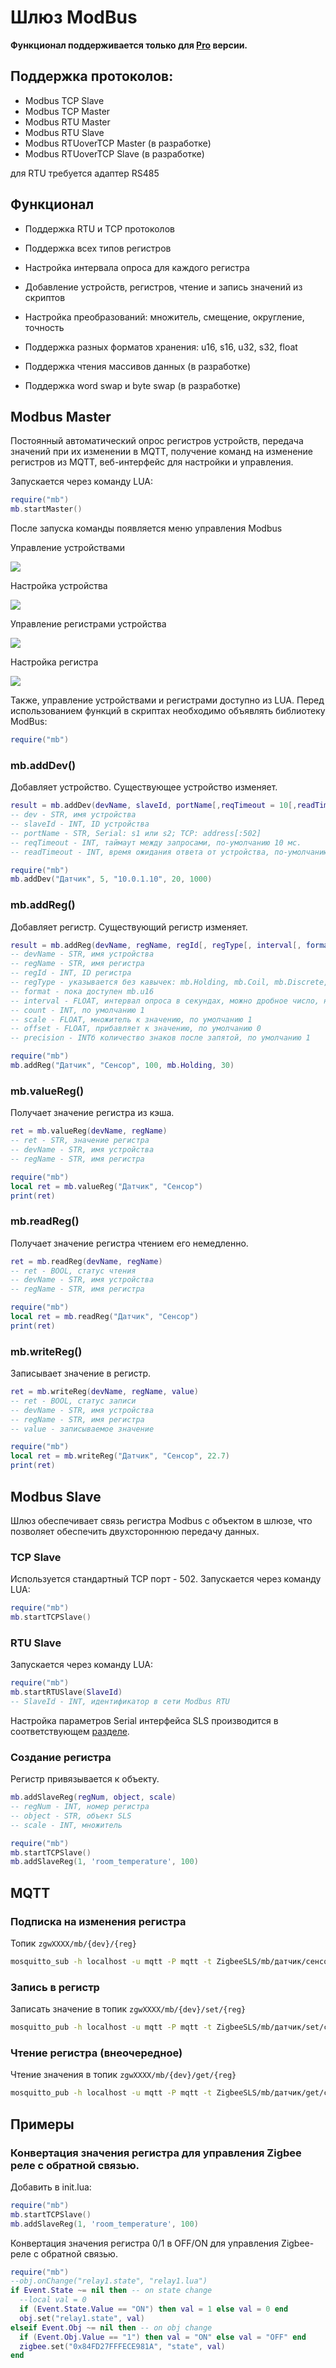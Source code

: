 # Шлюз ModBus

**Функционал поддерживается только для [Pro](/sls_pro.md) версии.**

## Поддержка протоколов:

- Modbus TCP Slave
- Modbus TCP Master
- Modbus RTU Master
- Modbus RTU Slave
- Modbus RTUoverTCP Master (в разработке)
- Modbus RTUoverTCP Slave (в разработке)

для RTU требуется адаптер RS485

## Функционал

- Поддержка RTU и TCP протоколов
- Поддержка всех типов регистров
- Настройка интервала опроса для каждого регистра
- Добавление устройств, регистров, чтение и запись значений из скриптов
- Настройка преобразований: множитель, смещение, округление, точность
- Поддержка разных форматов хранения: u16, s16, u32, s32, float
    
- Поддержка чтения массивов данных (в разработке)
- Поддержка word swap и byte swap (в разработке)

## Modbus Master

Постоянный автоматический опрос регистров устройств, передача значений при их изменении в MQTT, получение команд на изменение регистров из MQTT, веб-интерфейс для настройки и управления.

Запускается через команду LUA:

```lua
require("mb")
mb.startMaster()
```

После запуска команды появляется меню управления Modbus

Управление устройствами

![](/img/modbusSet.jpg)

Настройка устройства

![](/img/modbusSetDev.jpg)

Управление регистрами устройства

![](/img/modbusSetDevReg.jpg)

Настройка регистра

![](/img/modbusSetDevRegSet.jpg)

Также, управление устройствами и регистрами доступно из LUA. Перед использованием функций в скриптах необходимо объявлять библиотеку ModBus:

```lua
require("mb")
```

### mb.addDev()

Добавляет устройство. Существующее устройство изменяет. <!-- возвращает -->

```lua
result = mb.addDev(devName, slaveId, portName[,reqTimeout = 10[,readTimeout = 500]])
-- dev - STR, имя устройства
-- slaveId - INT, ID устройства 
-- portName - STR, Serial: s1 или s2; TCP: address[:502]
-- reqTimeout - INT, таймаут между запросами, по-умолчанию 10 мс.
-- readTimeout - INT, время ожидания ответа от устройства, по-умолчанию 500 мс.
```

```lua
require("mb")
mb.addDev("Датчик", 5, "10.0.1.10", 20, 1000)
```

### mb.addReg()

Добавляет регистр. Существующий регистр изменяет. <!-- возвращает -->

```lua
result = mb.addReg(devName, regName, regId[, regType[, interval[, format = 0[, count = 1[, scale[, offset[, precision]]]]]]])
-- devName - STR, имя устройства
-- regName - STR, имя регистра
-- regId - INT, ID регистра
-- regType - указывается без кавычек: mb.Holding, mb.Coil, mb.Discrete, mb.Input
-- format - пока доступен mb.u16
-- interval - FLOAT, интервал опроса в секундах, можно дробное число, например 0.5, по умолчанию 60
-- count - INT, по умолчанию 1
-- scale - FLOAT, множитель к значению, по умолчанию 1
-- offset - FLOAT, прибавляет к значению, по умолчанию 0
-- precision - INTб количество знаков после запятой, по умолчанию 1
```

```lua
require("mb")
mb.addReg("Датчик", "Сенсор", 100, mb.Holding, 30)
```

### mb.valueReg()

Получает значение регистра из кэша.

```lua
ret = mb.valueReg(devName, regName)
-- ret - STR, значение регистра
-- devName - STR, имя устройства
-- regName - STR, имя регистра
```

```lua
require("mb")
local ret = mb.valueReg("Датчик", "Сенсор")
print(ret)
```

### mb.readReg()

Получает значение регистра чтением его немедленно.

```lua
ret = mb.readReg(devName, regName)
-- ret - BOOL, статус чтения
-- devName - STR, имя устройства
-- regName - STR, имя регистра
```

```lua
require("mb")
local ret = mb.readReg("Датчик", "Сенсор")
print(ret)
```

###  mb.writeReg()

Записывает значение в регистр.

```lua
ret = mb.writeReg(devName, regName, value)
-- ret - BOOL, статус записи
-- devName - STR, имя устройства
-- regName - STR, имя регистра
-- value - записываемое значение
```

```lua
require("mb")
local ret = mb.writeReg("Датчик", "Сенсор", 22.7)
print(ret)
```

## Modbus Slave

Шлюз обеспечивает связь регистра Modbus с объектом в шлюзе, что позволяет обеспечить двухстороннюю передачу данных.

### TCP Slave

Используется стандартный TCP порт - 502. Запускается через команду LUA:

```lua
require("mb")
mb.startTCPSlave()
```

### RTU Slave

Запускается через команду LUA:

```lua
require("mb")
mb.startRTUSlave(SlaveId)
-- SlaveId - INT, идентификатор в сети Modbus RTU
```

Настройка параметров Serial интерфейса SLS производится в соответствующем [разделе](/bridge.md).

### Создание регистра

Регистр привязывается к объекту.

```lua
mb.addSlaveReg(regNum, object, scale)
-- regNum - INT, номер регистра
-- object - STR, объект SLS
-- scale - INT, множитель 
```

```lua
require("mb")
mb.startTCPSlave()
mb.addSlaveReg(1, 'room_temperature', 100)
```

## MQTT

### Подписка на изменения регистра

Топик `zgwXXXX/mb/{dev}/{reg}`

```bash
mosquitto_sub -h localhost -u mqtt -P mqtt -t ZigbeeSLS/mb/датчик/сенсор
```

### Запись в регистр

Записать значение в топик `zgwXXXX/mb/{dev}/set/{reg}` 

```bash
mosquitto_pub -h localhost -u mqtt -P mqtt -t ZigbeeSLS/mb/датчик/set/сенсор -m 123
```

### Чтение регистра (внеочередное)

Чтение значения в топик `zgwXXXX/mb/{dev}/get/{reg}` 

```bash
mosquitto_pub -h localhost -u mqtt -P mqtt -t ZigbeeSLS/mb/датчик/get/сенсор
```

## Примеры

### Конвертация значения регистра для управления Zigbee реле с обратной связью.

Добавить в init.lua:

```lua
require("mb")
mb.startTCPSlave()
mb.addSlaveReg(1, 'room_temperature', 100)
```

Конвертация значения регистра 0/1 в OFF/ON для управления Zigbee-реле с обратной связью.

```lua
require("mb")
--obj.onChange("relay1.state", "relay1.lua")
if Event.State ~= nil then -- on state change
  --local val = 0
  if (Event.State.Value == "ON") then val = 1 else val = 0 end
  obj.set("relay1.state", val)
elseif Event.Obj ~= nil then -- on obj change
  if (Event.Obj.Value == "1") then val = "ON" else val = "OFF" end
  zigbee.set("0x84FD27FFFECE981A", "state", val)
end
```
